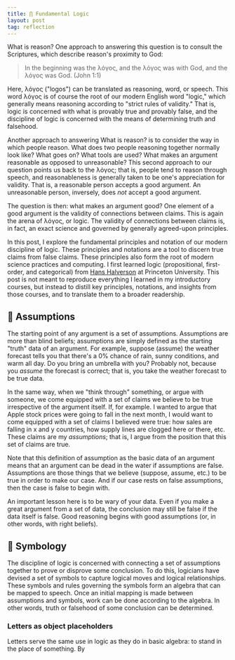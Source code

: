 ```yaml
---
title: ⋂ Fundamental Logic
layout: post
tag: reflection
---
```


What is reason? One approach to answering this question is to consult the Scriptures, which describe reason's proximity to God:

> In the beginning was the λόγος, and the λόγος was with God, and the λόγος was God. (John 1:1)

Here, λόγος ("logos") can be translated as reasoning, word, or speech. This word λόγος is of course the root of our modern English word "logic," which generally means reasoning according to "strict rules of validity." That is, logic is concerned with what is provably true and provably false, and the discipline of logic is concerned with the means of determining truth and falsehood.

Another approach to answering What is reason? is to consider the way in which people reason. What does two people reasoning together normally look like? What goes on? What tools are used? What makes an argument reasonable as opposed to unreasonable? This second approach to our question points us back to the λόγος; that is, people tend to reason through speech, and reasonableness is generally taken to be one's appreciation for validity. That is, a reasonable person accepts a good argument. An unreasonable person, inversely, does *not* accept a good argument.

The question is then: what makes an argument good? One element of a good argument is the validity of connections between claims. This is again the arena of λόγος, or logic. The validity of connections between claims is, in fact, an exact science and governed by generally agreed-upon principles.

In this post, I explore the fundamental principles and notation of our modern discipline of logic. These principles and notations are a tool to discern true claims from false claims. These principles also form the root of modern science practices and computing. I first learned logic (propositional, first-order, and categorical) from [Hans Halverson](https://philosophy.princeton.edu/people/hans-halvorson) at Princeton University. This post is not meant to reproduce everything I learned in my introductory courses, but instead to distill key principles, notations, and insights from those courses, and to translate them to a broader readership.

## 🐴 Assumptions

The starting point of any argument is a set of assumptions. Assumptions are more than blind beliefs; assumptions are simply defined as the starting "truth" data of an argument. For example, suppose (assume) the weather forecast tells you that there's a 0% chance of rain, sunny conditions, and warm all day. Do you bring an umbrella with you? Probably not, because you *assume* the forecast is correct; that is, you take the weather forecast to be true data.

In the same way, when we "think through" something, or argue with someone, we come equipped with a set of claims we believe to be true irrespective of the argument itself. If, for example. I wanted to argue that Apple stock prices were going to fall in the next month, I would want to come equipped with a set of claims I believed were true: how sales are falling in x and y countries, how supply lines are clogged here or there, etc. These claims are my *assumptions*; that is, I argue from the position that this set of claims are true.

Note that this definition of assumption as the basic data of an argument means that an argument can be dead in the water if assumptions are false. Assumptions are those things that we believe (suppose, assume, etc.) to be true in order to make our case. And if our case rests on false assumptions, then the case is false to begin with.

An important lesson here is to be wary of your data. Even if you make a great argument from a set of data, the conclusion may still be false if the data itself is false. Good reasoning begins with good assumptions (or, in other words, with right beliefs).

## 💬 Symbology

The discipline of logic is concerned with connecting a set of assumptions together to prove or disprove some conclusion. To do this, logicians have devised a set of symbols to capture logical moves and logical relationships. These symbols and rules governing the symbols form an algebra that can be mapped to speech. Once an initial mapping is made between assumptions and symbols, work can be done according to the algebra. In other words, truth or falsehood of some conclusion can be determined.

### Letters as object placeholders

Letters serve the same use in logic as they do in basic algebra: to stand in the place of something. By 